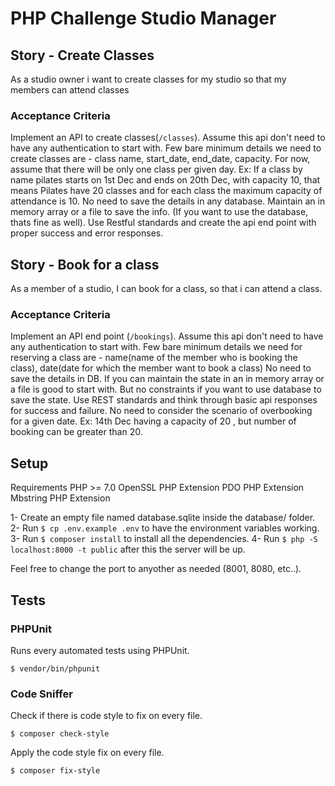 # PHP Challenge Studio Manager

## Story - Create Classes

As a studio owner i want to create classes for my studio so that my members can attend classes

### Acceptance Criteria

Implement an API to create classes(`/classes`). Assume this api don't need to have any authentication to start with.
Few bare minimum details we need to create classes are - class name, start_date, end_date, capacity. For now, assume that there will
be only one class per given day. Ex: If a class by name pilates starts on 1st Dec and ends on 20th Dec, with capacity 10, that means
Pilates have 20 classes and for each class the maximum capacity of attendance is 10.
No need to save the details in any database. Maintain an in memory array or a file to save the info. (If you want to use the database,
thats fine as well).
Use Restful standards and create the api end point with proper success and error responses.

## Story - Book for a class

As a member of a studio, I can book for a class, so that i can attend a class.

### Acceptance Criteria

Implement an API end point (`/bookings`). Assume this api don't need to have any authentication to start with.
Few bare minimum details we need for reserving a class are - name(name of the member who is booking the class), date(date for which
the member want to book a class)
No need to save the details in DB. If you can maintain the state in an in memory array or a file is good to start with. But no constraints if
you want to use database to save the state.
Use REST standards and think through basic api responses for success and failure.
No need to consider the scenario of overbooking for a given date. Ex: 14th Dec having a capacity of 20 , but number of booking can be
greater than 20.

## Setup

Requirements
PHP >= 7.0
OpenSSL PHP Extension
PDO PHP Extension
Mbstring PHP Extension

1- Create an empty file named database.sqlite inside the database/ folder.
2- Run `$ cp .env.example .env` to have the environment variables working.
3- Run `$ composer install` to install all the dependencies.
4- Run `$ php -S localhost:8000 -t public` after this the server will be up.

Feel free to change the port to anyother as needed (8001, 8080, etc..).

## Tests

### PHPUnit

Runs every automated tests using PHPUnit.

```
$ vendor/bin/phpunit
```

### Code Sniffer

Check if there is code style to fix on every file.

```
$ composer check-style
```

Apply the code style fix on every file.

```
$ composer fix-style
```
